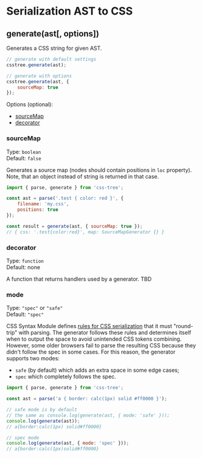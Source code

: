# Serialization AST to CSS

## generate(ast[, options])

Generates a CSS string for given AST.

```js
// generate with default settings
csstree.generate(ast);

// generate with options
csstree.generate(ast, {
    sourceMap: true
});
```

Options (optional):

<!-- MarkdownTOC -->

- [sourceMap](#sourcemap)
- [decorator](#decorator)

<!-- /MarkdownTOC -->

### sourceMap

Type: `boolean`  
Default: `false`

Generates a source map (nodes should contain positions in `loc` property). Note, that an object instead of string is returned in that case.

```js
import { parse, generate } from 'css-tree';

const ast = parse('.test { color: red }', {
    filename: 'my.css',
    positions: true
});

const result = generate(ast, { sourceMap: true });
// { css: '.test{color:red}', map: SourceMapGenerator {} }
```

### decorator

Type: `function`  
Default: none

A function that returns handlers used by a generator. TBD

### mode

Type: `"spec"` or `"safe"`  
Default: `"spec"`

CSS Syntax Module defines [rules for CSS serialization](https://www.w3.org/TR/css-syntax-3/#serialization) that it must "round-trip" with parsing. The generator follows these rules and determines itself when to output the space to avoid unintended CSS tokens combining. However, some older browsers fail to parse the resulting CSS because they didn't follow the spec in some cases. For this reason, the generator supports two modes:

- `safe` (by default) which adds an extra space in some edge cases;
- `spec` which completely follows the spec.

```js
import { parse, generate } from 'css-tree';

const ast = parse('a { border: calc(1px) solid #ff0000 }');

// safe mode is by default
// the same as console.log(generate(ast, { mode: 'safe' }));
console.log(generate(ast));
// a{border:calc(1px) solid#ff0000}

// spec mode
console.log(generate(ast, { mode: 'spec' }));
// a{border:calc(1px)solid#ff0000}
```